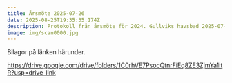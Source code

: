 ```yaml
---
title: Årsmöte 2025-07-26
date: 2025-08-25T19:35:35.174Z
description: Protokoll från årsmöte för 2024. Gullviks havsbad 2025-07-26
image: img/scan0000.jpg
---
```

B﻿ilagor på länken härunder.

https://drive.google.com/drive/folders/1C0rhVE7PsocQtnrFiEq8ZE3ZjmYa1itR?usp=drive_link